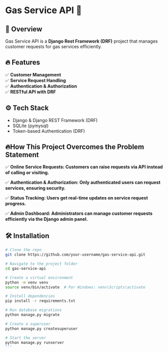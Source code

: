 # Gas Service API 🚀

## 📌 Overview
Gas Service API is a **Django Rest Framework (DRF)** project that manages customer requests for gas services efficiently.

## 🔥 Features
✅ **Customer Management**  
✅ **Service Request Handling**  
✅ **Authentication & Authorization**  
✅ **RESTful API with DRF**  

## ⚙️ Tech Stack
- Django & Django REST Framework (DRF)
- SQLite (pymysql)
- Token-based Authentication (DRF)

## 🔥How This Project Overcomes the Problem Statement
✅ **Online Service Requests: Customers can raise requests via API instead of calling or visiting.**

✅ **Authentication & Authorization: Only authenticated users can request services, ensuring security.**

✅ **Status Tracking: Users get real-time updates on service request progress.**

✅ **Admin Dashboard: Administrators can manage customer requests efficiently via the Django admin panel.**

## 🛠️ Installation

```bash
# Clone the repo
git clone https://github.com/your-username/gas-service-api.git

# Navigate to the project folder
cd gas-service-api

# Create a virtual environment
python -m venv venv
source venv/bin/activate  # For Windows: venv\Scripts\activate

# Install dependencies
pip install -r requirements.txt

# Run database migrations
python manage.py migrate

# Create a superuser
python manage.py createsuperuser

# Start the server
python manage.py runserver
'''
